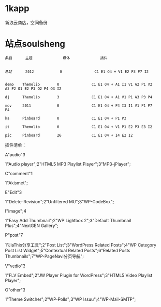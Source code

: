 1kapp
=====

新浪云商店，空间备份

站点soulsheng
=====


	条目		主题				媒体				插件	

			                                
	总站		2012			0				C1 E1 O4 + V1 E2 P3 P7 I2


	demo	Themolio		0				C1 E1 O4 + A1 I1 V1 A2 P1 V2 A3 P2 O1 E2 P3 O2 P4 O3 I2

	dj		Themolio 		3				C1 E1 O4 + A1 V1 P1 A3 P3 P4

	mov		2011			0				C1 E1 O4 + P4 I3 I1 V1 P1 P7 P4

	ka		Pinboard 		0				C1 E1 O4 + P1 P3

	it		Themolio 		0				C1 E1 O4 + V1 P1 E2 P3 E3 I2

	pic		Pinboard 		26				C1 E1 O4 + I4 E2 I2


插件清单：


A"audio"3

1"Audio player";2"HTML5 MP3 Playlist Player";3"MP3-jPlayer";


C"comment"1

1"Akismet";


E"Edit"3

1"Delete-Revision";2"Unfiltered MU";3"WP-CodeBox";



I"image";4

1"Easy Add Thumbnail";2"WP Lightbox 2";3"Default Thumbnail Plus";4"NextGEN Gallery";


P"post"7

1"JiaThis分享工具";2"Post List";3"WordPress Related Posts";4"WP Category Post List Widget";5"Contextual Related Posts";6"Related Posts Thumbnails";7"WP-PageNavi分页导航";


V"vedio"3

1"FLV Embed";2"JW Player Plugin for WordPress";3"HTML5 Video Playlist Player";


O"other"3

1"Theme Switcher";2"WP-Polls";3"WP Issuu";4"WP-Mail-SMTP";
